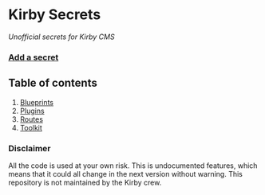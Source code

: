 # Kirby Secrets

*Unofficial secrets for Kirby CMS*

### [Add a secret](https://github.com/jenstornell/kirby-secrets/issues/new)

## Table of contents

1. [Blueprints](blueprints.md)
1. [Plugins](plugins.md)
1. [Routes](routes.md)
1. [Toolkit](toolkit.md)

### Disclaimer

All the code is used at your own risk. This is undocumented features, which means that it could all change in the next version without warning. This repository is not maintained by the Kirby crew.